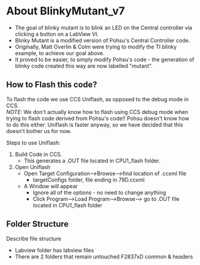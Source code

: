 # About BlinkyMutant_v7
- The goal of blinky mutant is to blink an LED on the Central controller via clicking a button on a LabView VI.
- Blinky Mutant is a modified version of Pohsu's Central Controller code.
- Originally, Matt Overlin & Colm were trying to modify the TI blinky example, to achieve our goal above.
- It proved to be easier, to simply modify Pohsu's code - the generation of blinky code created this way are now labelled "mutant".

## How to Flash this code?
To flash the code we use CCS Uniflash, as opposed to the debug mode in CCS.  
*NOTE:* We don't actually know how to flash using CCS debug mode when trying to flash code derived from Pohsu's code!! Pohsu doesn't know how to do this either. Uniflash is faster anyway, so we have decided that this doesn't bother us for now.

Steps to use Uniflash:
1. Build Code in CCS.
	- This generates a .OUT file located in CPU1_flash folder.
2. Open Uniflash
	- Open Target Configuration-->Browse-->find location of .ccxml file
		- targetConfigs folder, file ending in 79D.ccxml
	- A Window will appear
		- Ignore all of the options - no need to change anything
		- Click Program-->Load Program-->Browse--> go to .OUT file located in CPU1_flash folder
## Folder Structure
Describe file structure
- Labview folder has labview files
- There are 2 folders that remain untouched
F2837xD common & headers

